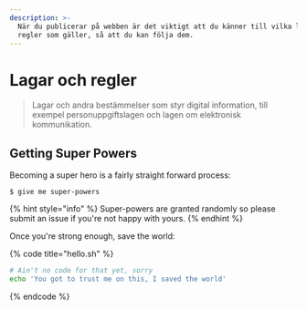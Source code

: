 ```yaml
---
description: >-
  När du publicerar på webben är det viktigt att du känner till vilka lagar och
  regler som gäller, så att du kan följa dem.
---
```


# Lagar och regler

> Lagar och andra bestämmelser som styr digital information, till exempel personuppgiftslagen och lagen om elektronisk kommunikation.

## Getting Super Powers

Becoming a super hero is a fairly straight forward process:

```
$ give me super-powers
```

{% hint style="info" %}
 Super-powers are granted randomly so please submit an issue if you're not happy with yours.
{% endhint %}

Once you're strong enough, save the world:

{% code title="hello.sh" %}
```bash
# Ain't no code for that yet, sorry
echo 'You got to trust me on this, I saved the world'
```
{% endcode %}



